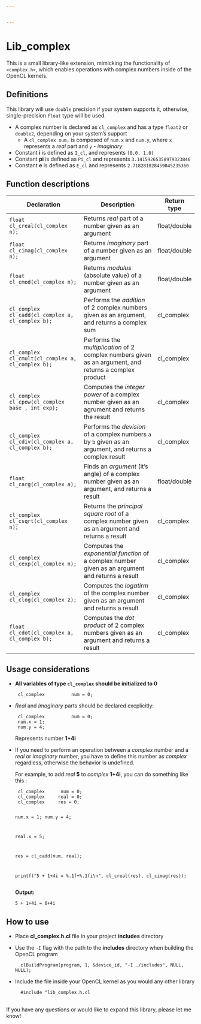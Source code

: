 ```yaml
---


---
```


<h1 id="lib_complex">Lib_complex</h1>
<p>This is a small library-like extension, mimicking the functionality of <code>&lt;complex.h&gt;</code>, which enables operations with complex numbers inside of the OpenCL kernels.</p>
<h2 id="definitions">Definitions</h2>
<p>This library will use <code>double</code> precision if your system supports it, otherwise, single-precision <code>float</code> type will be used.</p>
<ul>
<li>A complex number is declared as <code>cl_complex</code> and has a type <code>float2</code> or <code>double2</code>, depending on your system’s support
<ul>
<li>A <code>cl_complex num;</code> is composed of <code>num.x</code> and <code>num.y</code>, where <code>x</code> represents a <em>real</em> part and <code>y</code> -  <em>imaginary</em></li>
</ul>
</li>
<li>Constant <strong>i</strong> is defined as <code>I_cl</code>, and represents <code>(0.0, 1.0)</code></li>
<li>Constant <strong>pi</strong> is defined as <code>Pi_cl</code> and represents <code>3.14159265358979323846</code></li>
<li>Constant <strong>e</strong> is defined as <code>E_cl</code> and represents <code>2.718281828459045235360</code></li>
</ul>
<h2 id="function-descriptions">Function descriptions</h2>

<table>
<thead>
<tr>
<th>Declaration</th>
<th>Description</th>
<th>Return type</th>
</tr>
</thead>
<tbody>
<tr>
<td><code>float cl_creal(cl_complex n);</code></td>
<td>Returns <em>real</em> part of a number given as an argument</td>
<td>float/double</td>
</tr>
<tr>
<td><code>float cl_cimag(cl_complex n);</code></td>
<td>Returns <em>imaginary</em> part of a number given as an argument</td>
<td>float/double</td>
</tr>
<tr>
<td><code>float cl_cmod(cl_complex n);</code></td>
<td>Returns <em>modulus</em> (absolute value) of a number given as an argument</td>
<td>float/double</td>
</tr>
<tr>
<td><code>cl_complex cl_cadd(cl_complex a, cl_complex b);</code></td>
<td>Performs the <em>addition</em> of 2 complex numbers given as an argument, and returns a complex sum</td>
<td>cl_complex</td>
</tr>
<tr>
<td><code>cl_complex cl_cmult(cl_complex a, cl_complex b);</code></td>
<td>Performs the <em>multiplication</em> of 2 complex numbers given as an argument, and returns a complex product</td>
<td>cl_complex</td>
</tr>
<tr>
<td><code>cl_complex cl_cpow(cl_complex base , int exp);</code></td>
<td>Computes the <em>integer power</em> of a complex number given as an agrument and returns the result</td>
<td>cl_complex</td>
</tr>
<tr>
<td><code>cl_complex cl_cdiv(cl_complex a, cl_complex b);</code></td>
<td>Performs the <em>devision</em> of a complex numbers <code>a</code> by <code>b</code> given as an argument, and returns a complex result</td>
<td>cl_complex</td>
</tr>
<tr>
<td><code>float cl_carg(cl_complex a);</code></td>
<td>Finds an <em>argument</em> (it’s angle) of a complex number given as an argument, and returns a result</td>
<td>float/double</td>
</tr>
<tr>
<td><code>cl_complex cl_csqrt(cl_complex n);</code></td>
<td>Returns the <em>principal square root</em> of a complex number given as an argument and returns a result</td>
<td>cl_complex</td>
</tr>
<tr>
<td><code>cl_complex cl_cexp(cl_complex n);</code></td>
<td>Computes the <em>exponential function</em> of a complex number given as an argument and returns a result</td>
<td>cl_complex</td>
</tr>
<tr>
<td><code>cl_complex cl_clog(cl_complex z);</code></td>
<td>Computes the <em>logatirm</em> of the complex number given as an argument and returns a result</td>
<td>cl_complex</td>
</tr>
<tr>
<td><code>float cl_cdot(cl_complex a, cl_complex b);</code></td>
<td>Computes the <em>dot product</em> of 2 complex numbers given as an argument and returns a result</td>
<td>cl_complex</td>
</tr>
</tbody>
</table><h2 id="usage-considerations">Usage considerations</h2>
<ul>
<li>
<p><strong>All variables of type <code>cl_complex</code> should be initialized to 0</strong></p>
<pre><code> cl_complex			num = 0;
</code></pre>
</li>
<li>
<p><em>Real</em> and <em>Imaginary</em> parts should be declared excplicitly:</p>
<pre><code> cl_complex			num = 0;
 num.x = 1;
 num.y = 4;
</code></pre>
<p>Represents number <strong>1+4i</strong></p>
</li>
<li>
<p>If you need to perform an operation between a <em>complex</em> number and a <em>real</em> or <em>imaginary</em> number, you have to define this number as <em>complex</em> regardless, otherwise the behavior is undefined.</p>
<p>For example, to add <em>real</em> <strong>5</strong> to <em>complex</em> <strong>1+4i</strong>, you can do something like this :</p>
<pre><code> cl_complex		num = 0;
 cl_complex		real = 0;
 cl_complex		res = 0;

 num.x = 1;
 num.y = 4;

 real.x = 5;

 res = cl_cadd(num, real);

 printf("5 + 1+4i = %.1f+%.1fi\n", cl_creal(res), cl_cimag(res));
</code></pre>
<p><strong>Output:</strong></p>
<p><code>5 + 1+4i = 6+4i</code></p>
</li>
</ul>
<h2 id="how-to-use">How to use</h2>
<ul>
<li>
<p>Place <strong>cl_complex.h.cl</strong> file in your project <strong>includes</strong> directory</p>
</li>
<li>
<p>Use the <code>-I</code> flag with the path to the <strong>includes</strong> directory when building the OpenCL program</p>
<pre><code>  clBuildProgram(program, 1, &amp;device_id, "-I ./includes", NULL, NULL);
</code></pre>
</li>
<li>
<p>Include the file inside your OpenCL kernel as you would any other library</p>
<pre><code>  #include "lib_complex.h.cl
</code></pre>
</li>
</ul>
<h2 id="section"></h2>
<p>If you have any questions or would like to expand this library, please let me know!</p>

